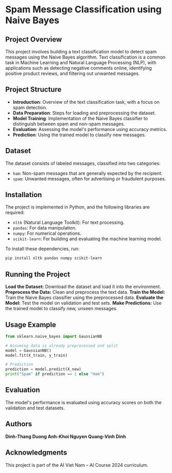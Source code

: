 # Spam Message Classification using Naive Bayes

## Project Overview
This project involves building a text classification model to detect spam messages using the Naive Bayes algorithm. Text classification is a common task in Machine Learning and Natural Language Processing (NLP), with applications such as detecting negative comments online, identifying positive product reviews, and filtering out unwanted messages.

## Project Structure
- **Introduction**: Overview of the text classification task, with a focus on spam detection.
- **Data Preparation**: Steps for loading and preprocessing the dataset.
- **Model Training**: Implementation of the Naive Bayes classifier to distinguish between spam and non-spam messages.
- **Evaluation**: Assessing the model's performance using accuracy metrics.
- **Prediction**: Using the trained model to classify new messages.

## Dataset
The dataset consists of labeled messages, classified into two categories: 
- `ham`: Non-spam messages that are generally expected by the recipient.
- `spam`: Unwanted messages, often for advertising or fraudulent purposes.

## Installation
The project is implemented in Python, and the following libraries are required:
- `nltk` (Natural Language Toolkit): For text processing.
- `pandas`: For data manipulation.
- `numpy`: For numerical operations.
- `scikit-learn`: For building and evaluating the machine learning model.

To install these dependencies, run:
```bash
pip install nltk pandas numpy scikit-learn
```
## Running the Project
**Load the Dataset:** Download the dataset and load it into the environment.
**Preprocess the Data:** Clean and preprocess the text data.
**Train the Model:** Train the Naive Bayes classifier using the preprocessed data.
**Evaluate the Model:** Test the model on validation and test sets.
**Make Predictions:** Use the trained model to classify new, unseen messages.
## Usage Example
```python
from sklearn.naive_bayes import GaussianNB

# Assuming data is already preprocessed and split
model = GaussianNB()
model.fit(X_train, y_train)

# Prediction
prediction = model.predict(X_new)
print("Spam" if prediction == 1 else "Ham")
```

## Evaluation
The model's performance is evaluated using accuracy scores on both the validation and test datasets.
## Authors
**Dinh-Thang Duong
Anh-Khoi Nguyen
Quang-Vinh Dinh**

## Acknowledgments
This project is part of the AI Viet Nam – AI Course 2024 curriculum.

